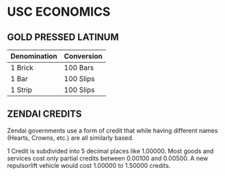# USC ECONOMICS

## GOLD PRESSED LATINUM

| Denomination | Conversion |
| -------- | -------   |
| 1 Brick  | 100 Bars  |
| 1 Bar    | 100 Slips |
| 1 Strip  | 100 Slips |

## ZENDAI CREDITS

Zendai governments use a form of credit that while having different names (Hearts, Crowns, etc.) are all similarly based.

1 Credit is subdivided into 5 decimal places like 1.00000. Most goods and services cost only partial credits between 0.00100 and 0.00500. A new repulsorlift vehicle would cost 1.00000 to 1.50000 credits. 
